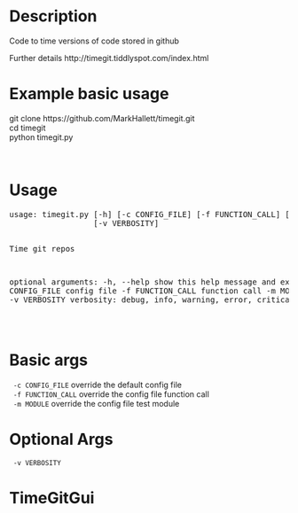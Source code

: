 <h1>Description</h1>
<p>Code to time versions of code stored in github</p>
<p>Further details http://timegit.tiddlyspot.com/index.html</p>
<h1>Example basic usage</h1>
<div class="dp-highlighter">
<div class="bar">
<div class="tools"><span><span>git&nbsp;clone&nbsp;https://github.com/MarkHallett/timegit.git&nbsp; </span></span><span><span class="builtin"><br />cd</span><span>&nbsp;timegit&nbsp; </span></span><span><br />python&nbsp;timegit.py&nbsp;&nbsp;&nbsp;</span></div>
</div>
</div>
<p>&nbsp;</p>
<h1>Usage</h1>
<pre>usage: timegit.py [-h] [-c CONFIG_FILE] [-f FUNCTION_CALL] [-m MODULE]
                  [-v VERBOSITY]

Time git repos

optional arguments:
  -h, --help        show this help message and exit
  -c CONFIG_FILE    config file
  -f FUNCTION_CALL  function call
  -m MODULE         module
  -v VERBOSITY      verbosity: debug, info, warning, error, critical
</pre>
<p>&nbsp;</p>
<h1>Basic args</h1>
<p><code> -c CONFIG_FILE</code> override the default config file<br /><code> -f FUNCTION_CALL</code> override the config file function call<br /><code> -m MODULE</code> override the config file test module<br /></p>
<h1>Optional Args</h1>
<p><code> -v VERBOSITY</code> <br /></p>
<h1>TimeGitGui</h1>
